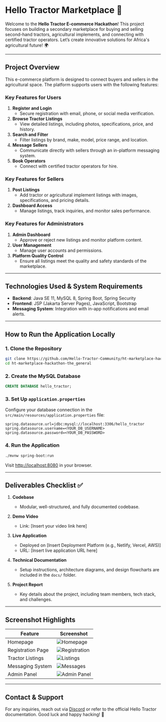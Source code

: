 # Hello Tractor Marketplace 🚜

Welcome to the **Hello Tractor E-commerce Hackathon**! This project focuses on building a secondary marketplace for buying and selling second-hand tractors, agricultural implements, and connecting with certified tractor operators. Let’s create innovative solutions for Africa's agricultural future! 🌍

---

## Project Overview

This e-commerce platform is designed to connect buyers and sellers in the agricultural space. The platform supports users with the following features:

### **Key Features for Users**
1. **Register and Login**  
   - Secure registration with email, phone, or social media verification.
2. **Browse Tractor Listings**  
   - View detailed listings, including photos, specifications, price, and history.
3. **Search and Filter**  
   - Filter listings by brand, make, model, price range, and location.
4. **Message Sellers**  
   - Communicate directly with sellers through an in-platform messaging system.
5. **Book Operators**  
   - Connect with certified tractor operators for hire.

### **Key Features for Sellers**
1. **Post Listings**  
   - Add tractor or agricultural implement listings with images, specifications, and pricing details.
2. **Dashboard Access**  
   - Manage listings, track inquiries, and monitor sales performance.

### **Key Features for Administrators**
1. **Admin Dashboard**  
   - Approve or reject new listings and monitor platform content.
2. **User Management**  
   - Manage user accounts and permissions.
3. **Platform Quality Control**  
   - Ensure all listings meet the quality and safety standards of the marketplace.

---

## Technologies Used & System Requirements

- **Backend**: Java SE 11, MySQL 8, Spring Boot, Spring Security  
- **Frontend**: JSP (Jakarta Server Pages), JavaScript, Bootstrap  
- **Messaging System**: Integration with in-app notifications and email alerts.

---

## How to Run the Application Locally

### 1. Clone the Repository  
```bash
git clone https://github.com/Hello-Tractor-Community/ht-marketplace-hackathon-the_general.git
cd ht-marketplace-hackathon-the_general
```

### 2. Create the MySQL Database  
```sql
CREATE DATABASE hello_tractor;
```

### 3. Set Up `application.properties`  
Configure your database connection in the `src/main/resources/application.properties` file:
```properties
spring.datasource.url=jdbc:mysql://localhost:3306/hello_tractor
spring.datasource.username=<YOUR_DB_USERNAME>
spring.datasource.password=<YOUR_DB_PASSWORD>
```

### 4. Run the Application  
```bash
./mvnw spring-boot:run
```

Visit [http://localhost:8080](http://localhost:8080) in your browser.

---

## Deliverables Checklist ✅

1. **Codebase**  
   - Modular, well-structured, and fully documented codebase.

2. **Demo Video**  
   - Link: [Insert your video link here]

3. **Live Application**  
   - Deployed on [Insert Deployment Platform (e.g., Netlify, Vercel, AWS)]  
   - URL: [Insert live application URL here]

4. **Technical Documentation**  
   - Setup instructions, architecture diagrams, and design flowcharts are included in the `docs/` folder.

5. **Project Report**  
   - Key details about the project, including team members, tech stack, and challenges.

---

## Screenshot Highlights

| Feature                | Screenshot                                   |
|------------------------|---------------------------------------------|
| Homepage               | ![Homepage](./images/homepage.png)         |
| Registration Page      | ![Registration](./images/registration.png) |
| Tractor Listings       | ![Listings](./images/listings.png)         |
| Messaging System       | ![Messages](./images/messages.png)         |
| Admin Panel            | ![Admin Panel](./images/admin-panel.png)   |

---

## Contact & Support  
For any inquiries, reach out via [Discord](#) or refer to the official Hello Tractor documentation. Good luck and happy hacking! 🚀
